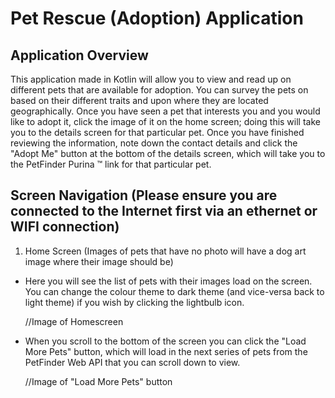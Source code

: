 # Pet Rescue (Adoption) Application

## Application Overview

 This application made in Kotlin will allow you to view and read up on different pets that are available for adoption. You can survey the pets on based on their different traits and upon where they are located geographically. Once you have seen a pet that interests you and you would like to adopt it, click the image of it on the home screen; doing this will take you to the details screen for that particular pet. Once you have finished reviewing the information, note down the contact details and click the "Adopt Me" button at the bottom of the details screen, which will take you to the PetFinder Purina :tm: link for that particular pet.

## Screen Navigation (Please ensure you are connected to the Internet first via an ethernet or WIFI connection)

   1. Home Screen (Images of pets that have no photo will have a dog art image where their image should be)

   * Here you will see the list of pets with their images load on the screen. You can change the colour theme to dark theme (and vice-versa back to light theme) if you wish by clicking the lightbulb icon.

     //Image of Homescreen

   * When you scroll to the bottom of the screen you can click the "Load More Pets" button, which will load in the next series of pets from the PetFinder Web API that you can scroll down to view.

     //Image of "Load More Pets" button
